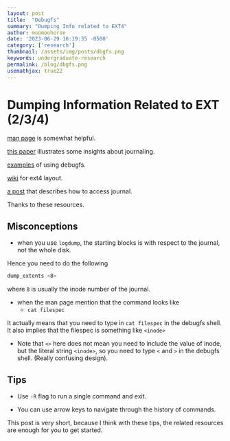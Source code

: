 ```yaml
---
layout: post
title:  "Debugfs"
summary: "Dumping Info related to EXT4"
author: moomoohorse
date: '2023-06-29 16:19:35 -0500'
category: ['research']
thumbnail: /assets/img/posts/dbgfs.png
keywords: undergraduate-research
permalink: /blog/dbgfs.png
usemathjax: true22
---
```


# Dumping Information Related to EXT (2/3/4)

[man page](https://linux.die.net/man/8/debugfs#:~:text=The%20debugfs%20program%20is%20an,e.g%20%2Fdev%2FhdXX) is somewhat helpful.

[this paper](https://www.usenix.org/system/files/conference/atc17/atc17-park.pdf) illustrates some insights about journaling.

[examples](https://www.cs.montana.edu/courses/309/topics/4-disks/debugfs_example.html) of using debugfs.

[wiki](https://ext4.wiki.kernel.org/index.php/Ext4_Disk_Layout#Journal_.28jbd2.29) for ext4 layout.

[a post](https://stackoverflow.com/questions/11114575/accessing-ext3-ext4-journals) that describes how to access journal.

Thanks to these resources.

## Misconceptions

- when you use `logdump`, the starting blocks is with respect to the journal, not the whole disk.
  
Hence you need to do the following

```bash
dump_extents <8> 
``` 

where `8` is usually the inode number of the journal.

* when the man page mention that the command looks like 
  * `cat filespec`

It actually means that you need to type in `cat filespec` in the debugfs shell.
It also implies that the filespec is something like `<inode>`

* Note that `<>` here does not mean you need to include the value of inode, but the literal string `<inode>`, so you need to type `<` and `>` in the debugfs shell. (Really confusing design).


## Tips

* Use `-R` flag to run a single command and exit.

* You can use arrow keys to navigate through the history of commands.


This post is very short, because I think with these tips, the related resources are enough for you to get started.
